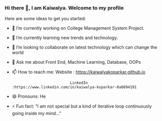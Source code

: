 ### Hi there 👋, I am Kaiwalya. Welcome to my profile




Here are some ideas to get you started:

- 🔭 I’m currently working on College Management System Project.
- 🌱 I’m currently learning new trends and technology.
- 👯 I’m looking to collaborate on latest technology which can change the world

- 💬 Ask me about Front End, Machine Learning, Database, OOPs
- 📫 How to reach me: Website : https://kaiwalyakoparkar.github.io

                                LinkedIn :https://www.linkedin.com/in/kaiwalya-koparkar-0a0894191

- 😄 Pronouns: He
- ⚡ Fun fact: "I am not special but a kind of iterative loop continuously going inside my mind..."


